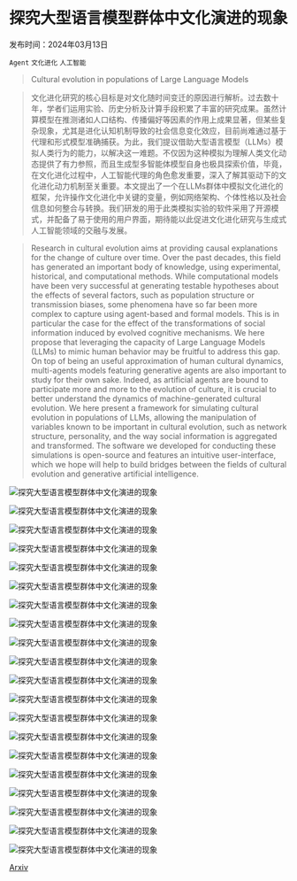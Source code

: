 # 探究大型语言模型群体中文化演进的现象

发布时间：2024年03月13日

`Agent` `文化进化` `人工智能`

> Cultural evolution in populations of Large Language Models

> 文化进化研究的核心目标是对文化随时间变迁的原因进行解析。过去数十年，学者们运用实验、历史分析及计算手段积累了丰富的研究成果。虽然计算模型在推测诸如人口结构、传播偏好等因素的作用上成果显著，但某些复杂现象，尤其是进化认知机制导致的社会信息变化效应，目前尚难通过基于代理和形式模型准确捕获。为此，我们提议借助大型语言模型（LLMs）模拟人类行为的能力，以解决这一难题。不仅因为这种模拟为理解人类文化动态提供了有力参照，而且生成型多智能体模型自身也极具探索价值，毕竟，在文化进化过程中，人工智能代理的角色愈发重要，深入了解其驱动下的文化进化动力机制至关重要。本文提出了一个在LLMs群体中模拟文化进化的框架，允许操作文化进化中关键的变量，例如网络架构、个体性格以及社会信息如何整合与转换。我们研发的用于此类模拟实验的软件采用了开源模式，并配备了易于使用的用户界面，期待能以此促进文化进化研究与生成式人工智能领域的交融与发展。

> Research in cultural evolution aims at providing causal explanations for the change of culture over time. Over the past decades, this field has generated an important body of knowledge, using experimental, historical, and computational methods. While computational models have been very successful at generating testable hypotheses about the effects of several factors, such as population structure or transmission biases, some phenomena have so far been more complex to capture using agent-based and formal models. This is in particular the case for the effect of the transformations of social information induced by evolved cognitive mechanisms. We here propose that leveraging the capacity of Large Language Models (LLMs) to mimic human behavior may be fruitful to address this gap. On top of being an useful approximation of human cultural dynamics, multi-agents models featuring generative agents are also important to study for their own sake. Indeed, as artificial agents are bound to participate more and more to the evolution of culture, it is crucial to better understand the dynamics of machine-generated cultural evolution. We here present a framework for simulating cultural evolution in populations of LLMs, allowing the manipulation of variables known to be important in cultural evolution, such as network structure, personality, and the way social information is aggregated and transformed. The software we developed for conducting these simulations is open-source and features an intuitive user-interface, which we hope will help to build bridges between the fields of cultural evolution and generative artificial intelligence.

![探究大型语言模型群体中文化演进的现象](../../../paper_images/2403.08882/x1.png)

![探究大型语言模型群体中文化演进的现象](../../../paper_images/2403.08882/x2.png)

![探究大型语言模型群体中文化演进的现象](../../../paper_images/2403.08882/x3.png)

![探究大型语言模型群体中文化演进的现象](../../../paper_images/2403.08882/x4.png)

![探究大型语言模型群体中文化演进的现象](../../../paper_images/2403.08882/x5.png)

![探究大型语言模型群体中文化演进的现象](../../../paper_images/2403.08882/combined_networks.png)

![探究大型语言模型群体中文化演进的现象](../../../paper_images/2403.08882/x6.png)

![探究大型语言模型群体中文化演进的现象](../../../paper_images/2403.08882/x7.png)

![探究大型语言模型群体中文化演进的现象](../../../paper_images/2403.08882/x8.png)

![探究大型语言模型群体中文化演进的现象](../../../paper_images/2403.08882/x9.png)

![探究大型语言模型群体中文化演进的现象](../../../paper_images/2403.08882/x10.png)

![探究大型语言模型群体中文化演进的现象](../../../paper_images/2403.08882/x11.png)

![探究大型语言模型群体中文化演进的现象](../../../paper_images/2403.08882/x12.png)

![探究大型语言模型群体中文化演进的现象](../../../paper_images/2403.08882/x13.png)

![探究大型语言模型群体中文化演进的现象](../../../paper_images/2403.08882/x14.png)

![探究大型语言模型群体中文化演进的现象](../../../paper_images/2403.08882/x15.png)

![探究大型语言模型群体中文化演进的现象](../../../paper_images/2403.08882/x16.png)

![探究大型语言模型群体中文化演进的现象](../../../paper_images/2403.08882/x17.png)

![探究大型语言模型群体中文化演进的现象](../../../paper_images/2403.08882/x18.png)

![探究大型语言模型群体中文化演进的现象](../../../paper_images/2403.08882/rotated_wordchains.png)

[Arxiv](https://arxiv.org/abs/2403.08882)